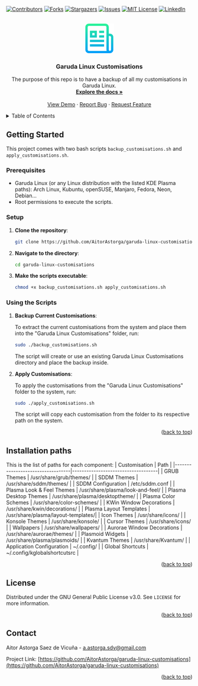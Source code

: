 <!-- Improved compatibility of back to top link: See: https://github.com/othneildrew/Best-README-Template/pull/73 -->
<a name="readme-top"></a>

<!-- PROJECT SHIELDS -->
<!--
*** I'm using markdown "reference style" links for readability.
*** Reference links are enclosed in brackets [ ] instead of parentheses ( ).
*** See the bottom of this document for the declaration of the reference variables
*** for contributors-url, forks-url, etc. This is an optional, concise syntax you may use.
*** https://www.markdownguide.org/basic-syntax/#reference-style-links
-->
[![Contributors][contributors-shield]][contributors-url]
[![Forks][forks-shield]][forks-url]
[![Stargazers][stars-shield]][stars-url]
[![Issues][issues-shield]][issues-url]
[![MIT License][license-shield]][license-url]
[![LinkedIn][linkedin-shield]][linkedin-url]


<!-- PROJECT LOGO -->
<br />
<div align="center">
  <a href="https://github.com/othneildrew/Best-README-Template">
    <img src="images/logo.png" alt="Logo" width="80" height="80">
  </a>

  <h3 align="center">Garuda Linux Customisations</h3>

  <p align="center">
    The purpose of this repo is to have a backup of all my customisations in Garuda Linux.
    <br />
    <a href="https://github.com/othneildrew/Best-README-Template"><strong>Explore the docs »</strong></a>
    <br />
    <br />
    <a href="https://github.com/othneildrew/Best-README-Template">View Demo</a>
    ·
    <a href="https://github.com/othneildrew/Best-README-Template/issues">Report Bug</a>
    ·
    <a href="https://github.com/othneildrew/Best-README-Template/issues">Request Feature</a>
  </p>
</div>



<!-- TABLE OF CONTENTS -->
<details>
  <summary>Table of Contents</summary>
  <ol>
    <li>
      <a href="#getting-started">Getting Started</a>
      <ul>
        <li><a href="#prerequisites">Prerequisites</a></li>
        <li><a href="#setup">Setup</a></li>
        <li><a href="#using-the-scripts">Using the Scripts</a></li>
      </ul>
    </li>
    <li><a href="#installation-paths">Installation paths</a></li>
    <li><a href="#license">License</a></li>
    <li><a href="#contact">Contact</a></li>
  </ol>
</details>


<!-- GETTING STARTED -->
## Getting Started
This project comes with two bash scripts `backup_customisations.sh` and `apply_customisations.sh`. 

### Prerequisites
- Garuda Linux (or any Linux distribution with the listed KDE Plasma paths): Arch Linux, Kubuntu, openSUSE, Manjaro, Fedora, Neon, Debian...
- Root permissions to execute the scripts.

### Setup
1. **Clone the repository**:
   ```bash
   git clone https://github.com/AitorAstorga/garuda-linux-customisations.git

2. **Navigate to the directory**:
   ```bash
   cd garuda-linux-customisations

4. **Make the scripts executable**:
   ```bash
   chmod +x backup_customisations.sh apply_customisations.sh

### Using the Scripts
1. **Backup Current Customisations**:

   To extract the current customisations from the system and place them into the "Garuda Linux Customisations" folder, run:
   ```bash
   sudo ./backup_customisations.sh
   ```
   The script will create or use an existing Garuda Linux Customisations directory and place the backup inside.
2. **Apply Customisations**:

   To apply the customisations from the "Garuda Linux Customisations" folder to the system, run:
   ```bash
   sudo ./apply_customisations.sh
   ```
   The script will copy each customisation from the folder to its respective path on the system.

<p align="right">(<a href="#readme-top">back to top</a>)</p>


## Installation paths
This is the list of paths for each component:
| Customisation                    | Path                               |
|----------------------------------|------------------------------------|
| GRUB Themes                      | /usr/share/grub/themes/            |
| SDDM Themes                      | /usr/share/sddm/themes/            |
| SDDM Configuration               | /etc/sddm.conf                     |
| Plasma Look & Feel Themes        | /usr/share/plasma/look-and-feel/   |
| Plasma Desktop Themes            | /usr/share/plasma/desktoptheme/    |
| Plasma Color Schemes             | /usr/share/color-schemes/          |
| KWin Window Decorations          | /usr/share/kwin/decorations/       |
| Plasma Layout Templates          | /usr/share/plasma/layout-templates/|
| Icon Themes                      | /usr/share/icons/                  |
| Konsole Themes                   | /usr/share/konsole/                |
| Cursor Themes                    | /usr/share/icons/                  |
| Wallpapers                       | /usr/share/wallpapers/             |
| Aurorae Window Decorations       | /usr/share/aurorae/themes/         |
| Plasmoid Widgets                 | /usr/share/plasma/plasmoids/       |
| Kvantum Themes                   | /usr/share/Kvantum/                |
| Application Configuration        | ~/.config/                         |
| Global Shortcuts                 | ~/.config/kglobalshortcutsrc       |

<p align="right">(<a href="#readme-top">back to top</a>)</p>


<!-- LICENSE -->
## License

Distributed under the GNU General Public License v3.0. See `LICENSE` for more information.

<p align="right">(<a href="#readme-top">back to top</a>)</p>

<!-- CONTACT -->
## Contact

Aitor Astorga Saez de Vicuña - a.astorga.sdv@gmail.com

Project Link: [https://github.com/AitorAstorga/garuda-linux-customisations](https://github.com/AitorAstorga/garuda-linux-customisations)

<p align="right">(<a href="#readme-top">back to top</a>)</p>


<!-- MARKDOWN LINKS & IMAGES -->
<!-- https://www.markdownguide.org/basic-syntax/#reference-style-links -->
[contributors-shield]: https://img.shields.io/github/contributors/AitorAstorga/garuda-linux-customisations.svg?style=for-the-badge
[contributors-url]: https://github.com/AitorAstorga/garuda-linux-customisations/graphs/contributors
[forks-shield]: https://img.shields.io/github/forks/AitorAstorga/garuda-linux-customisations.svg?style=for-the-badge
[forks-url]: https://github.com/AitorAstorga/garuda-linux-customisations/network/members
[stars-shield]: https://img.shields.io/github/stars/AitorAstorga/garuda-linux-customisations.svg?style=for-the-badge
[stars-url]: https://github.com/AitorAstorga/garuda-linux-customisations/stargazers
[issues-shield]: https://img.shields.io/github/issues/AitorAstorga/garuda-linux-customisations.svg?style=for-the-badge
[issues-url]: https://github.com/AitorAstorga/garuda-linux-customisations/issues
[license-shield]: https://img.shields.io/github/license/AitorAstorga/garuda-linux-customisations.svg?style=for-the-badge
[license-url]: https://github.com/AitorAstorga/garuda-linux-customisations/blob/master/LICENSE
[linkedin-shield]: https://img.shields.io/badge/-LinkedIn-black.svg?style=for-the-badge&logo=linkedin&colorB=555
[linkedin-url]: https://linkedin.com/in/aitor-astorga-saez-de-vicuña
[product-screenshot]: images/screenshot.png
